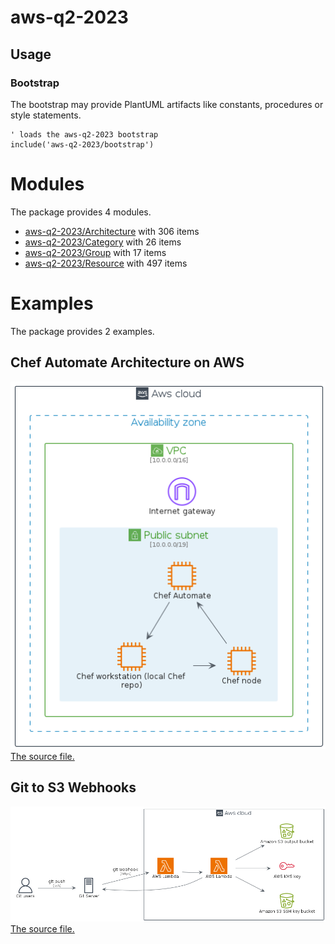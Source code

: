# aws-q2-2023

## Usage

### Bootstrap

The bootstrap may provide PlantUML artifacts like constants, procedures or style statements.

```plantuml
' loads the aws-q2-2023 bootstrap
include('aws-q2-2023/bootstrap')
```





# Modules

The package provides 4 modules.

- [aws-q2-2023/Architecture](../aws-q2-2023/Architecture/README.md) with 306 items
- [aws-q2-2023/Category](../aws-q2-2023/Category/README.md) with 26 items
- [aws-q2-2023/Group](../aws-q2-2023/Group/README.md) with 17 items
- [aws-q2-2023/Resource](../aws-q2-2023/Resource/README.md) with 497 items



# Examples

The package provides 2 examples.

## Chef Automate Architecture on AWS

![Chef Automate Architecture on AWS](../aws-q2-2023/chef_automate_architecture_on_aws.png)<br>
[The source file.](../aws-q2-2023/chef_automate_architecture_on_aws.puml)

## Git to S3 Webhooks

![Git to S3 Webhooks](../aws-q2-2023/git_to_s3_webhooks.png)<br>
[The source file.](../aws-q2-2023/git_to_s3_webhooks.puml)




